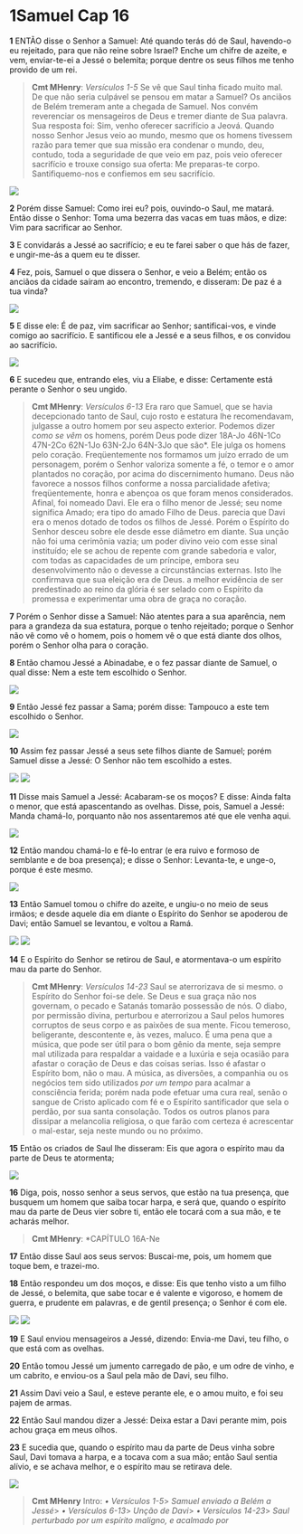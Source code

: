 # 1Samuel Cap 16

**1** 	ENTÃO disse o Senhor a Samuel: Até quando terás dó de Saul, havendo-o eu rejeitado, para que não reine sobre Israel? Enche um chifre de azeite, e vem, enviar-te-ei a Jessé o belemita; porque dentre os seus filhos me tenho provido de um rei.

> **Cmt MHenry**: *Versículos 1-5* Se vê que Saul tinha ficado muito mal. De que não seria culpável se pensou em matar a Samuel? Os anciãos de Belém tremeram ante a chegada de Samuel. Nos convém reverenciar os mensageiros de Deus e tremer diante de Sua palavra. Sua resposta foi: Sim, venho oferecer sacrifício a Jeová. Quando nosso Senhor Jesus veio ao mundo, mesmo que os homens tivessem razão para temer que sua missão era condenar o mundo, deu, contudo, toda a seguridade de que veio em paz, pois veio oferecer sacrifício e trouxe consigo sua oferta: Me preparas-te corpo. Santifiquemo-nos e confiemos em seu sacrifício.

![](../Images/SweetPublishing/9-16-1.jpg) 

**2** 	Porém disse Samuel: Como irei eu? pois, ouvindo-o Saul, me matará. Então disse o Senhor: Toma uma bezerra das vacas em tuas mãos, e dize: Vim para sacrificar ao Senhor.

**3** 	E convidarás a Jessé ao sacrifício; e eu te farei saber o que hás de fazer, e ungir-me-ás a quem eu te disser.

**4** 	Fez, pois, Samuel o que dissera o Senhor, e veio a Belém; então os anciãos da cidade saíram ao encontro, tremendo, e disseram: De paz é a tua vinda?

![](../Images/SweetPublishing/9-16-2.jpg) 

**5** 	E disse ele: É de paz, vim sacrificar ao Senhor; santificai-vos, e vinde comigo ao sacrifício. E santificou ele a Jessé e a seus filhos, e os convidou ao sacrifício.

![](../Images/SweetPublishing/9-16-3.jpg) 

**6** 	E sucedeu que, entrando eles, viu a Eliabe, e disse: Certamente está perante o Senhor o seu ungido.

> **Cmt MHenry**: *Versículos 6-13* Era raro que Samuel, que se havia decepcionado tanto de Saul, cujo rosto e estatura lhe recomendavam, julgasse a outro homem por seu aspecto exterior. Podemos dizer *como se vêm* os homens, porém Deus pode dizer 18A-Jo 46N-1Co 47N-2Co 62N-1Jo 63N-2Jo 64N-3Jo que são*. Ele julga os homens pelo coração. Freqüentemente nos formamos um juízo errado de um personagem, porém o Senhor valoriza somente a fé, o temor e o amor plantados no coração, por acima do discernimento humano. Deus não favorece a nossos filhos conforme a nossa parcialidade afetiva; freqüentemente, honra e abençoa os que foram menos considerados. Afinal, foi nomeado Davi. Ele era o filho menor de Jessé; seu nome significa Amado; era tipo do amado Filho de Deus. parecia que Davi era o menos dotado de todos os filhos de Jessé. Porém o Espírito do Senhor desceu sobre ele desde esse diâmetro em diante. Sua unção não foi uma cerimônia vazia; um poder divino veio com esse sinal instituído; ele se achou de repente com grande sabedoria e valor, com todas as capacidades de um príncipe, embora seu desenvolvimento não o devesse a circunstâncias externas. Isto lhe confirmava que sua eleição era de Deus. a melhor evidência de ser predestinado ao reino da glória é ser selado com o Espírito da promessa e experimentar uma obra de graça no coração.

**7** 	Porém o Senhor disse a Samuel: Não atentes para a sua aparência, nem para a grandeza da sua estatura, porque o tenho rejeitado; porque o Senhor não vê como vê o homem, pois o homem vê o que está diante dos olhos, porém o Senhor olha para o coração.

**8** 	Então chamou Jessé a Abinadabe, e o fez passar diante de Samuel, o qual disse: Nem a este tem escolhido o Senhor.

![](../Images/SweetPublishing/9-16-4.jpg) 

**9** 	Então Jessé fez passar a Sama; porém disse: Tampouco a este tem escolhido o Senhor.

![](../Images/SweetPublishing/9-16-5.jpg) 

**10** 	Assim fez passar Jessé a seus sete filhos diante de Samuel; porém Samuel disse a Jessé: O Senhor não tem escolhido a estes.

![](../Images/SweetPublishing/9-16-6.jpg) ![](../Images/SweetPublishing/9-16-7.jpg) 

**11** 	Disse mais Samuel a Jessé: Acabaram-se os moços? E disse: Ainda falta o menor, que está apascentando as ovelhas. Disse, pois, Samuel a Jessé: Manda chamá-lo, porquanto não nos assentaremos até que ele venha aqui.

![](../Images/SweetPublishing/9-16-8.jpg) 

**12** 	Então mandou chamá-lo e fê-lo entrar (e era ruivo e formoso de semblante e de boa presença); e disse o Senhor: Levanta-te, e unge-o, porque é este mesmo.

![](../Images/SweetPublishing/9-16-9.jpg) 

**13** 	Então Samuel tomou o chifre do azeite, e ungiu-o no meio de seus irmãos; e desde aquele dia em diante o Espírito do Senhor se apoderou de Davi; então Samuel se levantou, e voltou a Ramá.

![](../Images/SweetPublishing/9-16-10.jpg) ![](../Images/SweetPublishing/9-16-11.jpg) 

**14** 	E o Espírito do Senhor se retirou de Saul, e atormentava-o um espírito mau da parte do Senhor.

> **Cmt MHenry**: *Versículos 14-23* Saul se aterrorizava de si mesmo. o Espírito do Senhor foi-se dele. Se Deus e sua graça não nos governam, o pecado e Satanás tomarão possessão de nós. O diabo, por permissão divina, perturbou e aterrorizou a Saul pelos humores corruptos de seus corpo e as paixões de sua mente. Ficou temeroso, beligerante, descontente e, às vezes, maluco. É uma pena que a música, que pode ser útil para o bom gênio da mente, seja sempre mal utilizada para respaldar a vaidade e a luxúria e seja ocasião para afastar o coração de Deus e das coisas serias. Isso é afastar o Espírito bom, não o mau. A música, as diversões, a companhia ou os negócios tem sido utilizados *por um tempo* para acalmar a consciência ferida; porém nada pode efetuar uma cura real, senão o sangue de Cristo aplicado com fé e o Espírito santificador que sela o perdão, por sua santa consolação. Todos os outros planos para dissipar a melancolia religiosa, o que farão com certeza é acrescentar o mal-estar, seja neste mundo ou no próximo.

**15** 	Então os criados de Saul lhe disseram: Eis que agora o espírito mau da parte de Deus te atormenta;

![](../Images/SweetPublishing/9-16-12.jpg) 

**16** 	Diga, pois, nosso senhor a seus servos, que estão na tua presença, que busquem um homem que saiba tocar harpa, e será que, quando o espírito mau da parte de Deus vier sobre ti, então ele tocará com a sua mão, e te acharás melhor.

> **Cmt MHenry**: *CAPÍTULO 16A-Ne

**17** 	Então disse Saul aos seus servos: Buscai-me, pois, um homem que toque bem, e trazei-mo.

**18** 	Então respondeu um dos moços, e disse: Eis que tenho visto a um filho de Jessé, o belemita, que sabe tocar e é valente e vigoroso, e homem de guerra, e prudente em palavras, e de gentil presença; o Senhor é com ele.

![](../Images/SweetPublishing/9-16-14.jpg) ![](../Images/SweetPublishing/9-16-15.jpg) 

**19** 	E Saul enviou mensageiros a Jessé, dizendo: Envia-me Davi, teu filho, o que está com as ovelhas.

**20** 	Então tomou Jessé um jumento carregado de pão, e um odre de vinho, e um cabrito, e enviou-os a Saul pela mão de Davi, seu filho.

**21** 	Assim Davi veio a Saul, e esteve perante ele, e o amou muito, e foi seu pajem de armas.

**22** 	Então Saul mandou dizer a Jessé: Deixa estar a Davi perante mim, pois achou graça em meus olhos.

**23** 	E sucedia que, quando o espírito mau da parte de Deus vinha sobre Saul, Davi tomava a harpa, e a tocava com a sua mão; então Saul sentia alívio, e se achava melhor, e o espírito mau se retirava dele.

![](../Images/SweetPublishing/9-16-13.jpg) 


> **Cmt MHenry** Intro: *• Versículos 1-5*> *Samuel enviado a Belém a Jessé*> *• Versículos 6-13*> *Unção de Davi*> *• Versículos 14-23*> *Saul perturbado por um espírito maligno, e acalmado por*